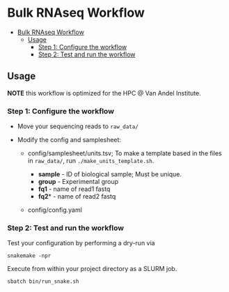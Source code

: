 # Bulk RNAseq Workflow


* [Bulk RNAseq Workflow](#bulk-rnaseq-workflow)
   * [Usage](#usage)
      * [Step 1: Configure the workflow](#step-1-configure-the-workflow)
      * [Step 2: Test and run the workflow](#step-2-test-and-run-the-workflow)

## Usage

**NOTE** this workflow is optimized for the HPC @ Van Andel Institute.


### Step 1: Configure the workflow
* Move your sequencing reads to `raw_data/`

* Modify the config and samplesheet:
  * config/samplesheet/units.tsv; To make a template based in the files in `raw_data/`, run `./make_units_template.sh`.
    * **sample**        - ID of biological sample; Must be unique.
    * **group**         - Experimental group 
    * **fq1**           - name of read1 fastq
    * **fq2***          - name of read2 fastq

  * config/config.yaml

### Step 2: Test and run the workflow
Test your configuration by performing a dry-run via

```
snakemake -npr
```

Execute from within your project directory as a SLURM job.

```
sbatch bin/run_snake.sh
```


